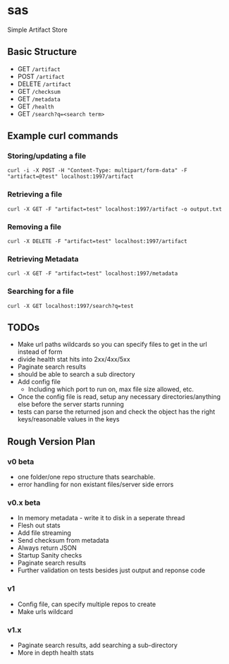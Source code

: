 # sas
Simple Artifact Store

## Basic Structure
- GET `/artifact`
- POST `/artifact`
- DELETE `/artifact`
- GET `/checksum`
- GET `/metadata`
- GET `/health`
- GET `/search?q=<search term>`

## Example curl commands

### Storing/updating a file
`curl -i -X POST -H "Content-Type: multipart/form-data" -F "artifact=@test" localhost:1997/artifact`

### Retrieving a file
`curl -X GET -F "artifact=test" localhost:1997/artifact -o output.txt`

### Removing a file
`curl -X DELETE -F "artifact=test" localhost:1997/artifact`

### Retrieving Metadata
`curl -X GET -F "artifact=test" localhost:1997/metadata`

### Searching for a file 
`curl -X GET localhost:1997/search?q=test`

## TODOs
- Make url paths wildcards so you can specify files to get in the url instead of form
- divide health stat hits into 2xx/4xx/5xx
- Paginate search results
- should be able to search a sub directory
- Add config file
    - Including which port to run on, max file size allowed, etc.
- Once the config file is read, setup any necessary directories/anything else before the server starts running
- tests can parse the returned json and check the object has the right keys/reasonable values in the keys

## Rough Version Plan
### v0 beta
- one folder/one repo structure thats searchable.
- error handling for non existant files/server side errors

### v0.x beta
- In memory metadata - write it to disk in a seperate thread
- Flesh out stats
- Add file streaming
- Send checksum from metadata
- Always return JSON
- Startup Sanity checks
- Paginate search results
- Further validation on tests besides just output and reponse code

### v1
- Config file, can specify multiple repos to create 
- Make urls wildcard

### v1.x
- Paginate search results, add searching a sub-directory
- More in depth health stats
